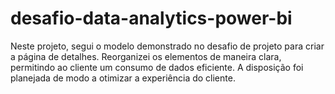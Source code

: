 # desafio-data-analytics-power-bi
Neste projeto, segui o modelo demonstrado no desafio de projeto para criar a página de detalhes. Reorganizei os elementos de maneira clara, permitindo ao cliente um consumo de dados eficiente. A disposição foi planejada de modo a otimizar a experiência do cliente. 
